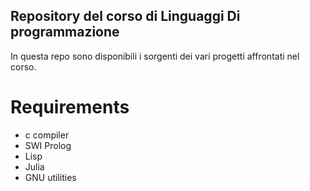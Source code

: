 ## Repository del corso di Linguaggi Di programmazione

In questa repo sono disponibili i sorgenti dei vari progetti affrontati nel
corso.

# Requirements
- c compiler
- SWI Prolog
- Lisp
- Julia
- GNU utilities